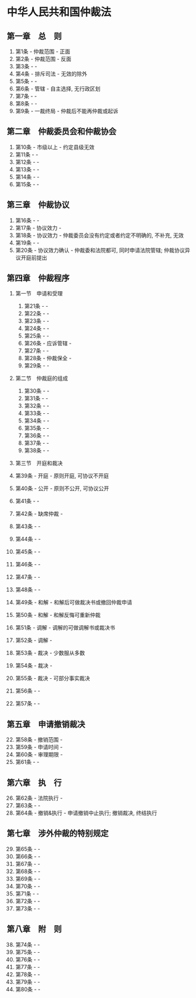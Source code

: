 # 中华人民共和国仲裁法
## 第一章　总　则 
1. 第1条 - 仲裁范围 - 正面
1. 第2条 - 仲裁范围 - 反面
1. 第3条 -  - 
1. 第4条 - 排斥司法 - 无效的除外
1. 第5条 -  - 
1. 第6条 - 管辖 - 自主选择, 无行政区划
1. 第7条 -  - 
1. 第8条 -  - 
1. 第9条 - 一裁终局 - 仲裁后不能再仲裁或起诉

## 第二章　仲裁委员会和仲裁协会 

1. 第10条 - 市级以上 - 约定县级无效
1. 第11条 -  - 
1. 第12条 -  - 
1. 第13条 -  - 
1. 第14条 -  - 
1. 第15条 -  - 

## 第三章　仲裁协议 

1. 第16条 -  - 
1. 第17条 - 协议效力 - 
1. 第18条 - 协议效力 - 仲裁委员会没有约定或者约定不明确的, 不补充, 无效
1. 第19条 -  - 
1. 第20条 - 协议效力确认 - 仲裁委和法院都可, 同时申请法院管辖; 仲裁协议异议开庭前提出


## 第四章　仲裁程序 

1. 第一节　申请和受理 

    1. 第21条 -  - 
    2. 第22条 -  - 
    3. 第23条 -  - 
    4. 第24条 -  - 
    5. 第25条 -  - 
    6. 第26条 - 应诉管辖 - 
    7. 第27条 -  - 
    8. 第28条 - 仲裁保全 - 
    9. 第29条 -  - 
2. 第二节　仲裁庭的组成 

    1.  第30条 -  - 
    2.  第31条 -  - 
    3.  第32条 -  - 
    4.  第33条 -  - 
    5.  第34条 -  - 
    6.  第35条 -  - 
    7.  第36条 -  - 
    8.  第37条 -  - 
    9.  第38条 -  - 

3. 第三节　开庭和裁决 

3.  第39条 - 开庭 - 原则开庭, 可协议不开庭
4.  第40条 - 公开 - 原则不公开, 可协议公开
5.  第41条 -  - 
6.  第42条 - 缺席仲裁 - 
7.  第43条 -  - 
8.  第44条 -  - 
9.  第45条 -  - 
10. 第46条 -  - 
11. 第47条 -  - 
12. 第48条 -  - 
13. 第49条 - 和解 - 和解后可做裁决书或撤回仲裁申请 
14. 第50条 - 和解 - 和解反悔可重新仲裁 
15. 第51条 - 调解 - 调解的可做调解书或裁决书
16. 第52条 - 调解 - 
17. 第53条 - 裁决 - 少数服从多数
18. 第54条 - 裁决 - 
19. 第55条 - 裁决 - 可部分事实裁决 
20. 第56条 -  - 
21. 第57条 -  - 

## 第五章　申请撤销裁决 

22. 第58条 - 撤销范围 - 
23. 第59条 - 申请时间 - 
24. 第60条 - 审理期限 - 
25. 第61条 -  - 

## 第六章　执　行 

26. 第62条 - 法院执行 - 
27. 第63条 -  - 
28. 第64条 - 撤销&执行 - 申请撤销中止执行; 撤销裁决, 终结执行

## 第七章　涉外仲裁的特别规定 

29. 第65条 -  - 
30. 第66条 -  - 
31. 第67条 -  - 
32. 第68条 -  - 
33. 第69条 -  - 
34. 第70条 -  - 
35. 第71条 -  - 
36. 第72条 -  - 
37. 第73条 -  - 

## 第八章　附　则 

38. 第74条 -  - 
39. 第75条 -  - 
40. 第76条 -  - 
41. 第77条 -  - 
42. 第78条 -  - 
43. 第79条 -  - 
44. 第80条 -  - 


























